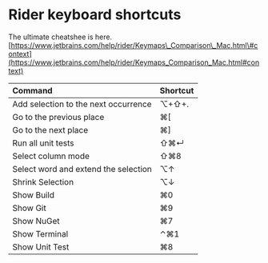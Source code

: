 # Rider keyboard shortcuts

The ultimate cheatshee is here. [https://www.jetbrains.com/help/rider/Keymaps\_Comparison\_Mac.html\#context](https://www.jetbrains.com/help/rider/Keymaps_Comparison_Mac.html#context)

| Command | Shortcut |
| :--- | :--- |
| Add selection to the next occurrence | ⌥+⇧+. |
| Go to the previous place | ⌘\[ |
| Go to the next place | ⌘\] |
| Run all unit tests | ⇧⌘↵ |
| Select column mode | ⇧⌘8 |
| Select word and extend the selection | ⌥↑ |
| Shrink Selection | ⌥↓ |
| Show Build | ⌘0 |
| Show Git | ⌘9 |
| Show NuGet | ⌘7 |
| Show Terminal | ⌃⌘1 |
| Show Unit Test | ⌘8 |

